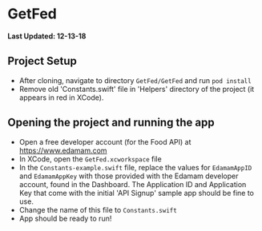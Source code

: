 # GetFed
**Last Updated: 12-13-18**

## Project Setup

- After cloning, navigate to directory `GetFed/GetFed` and run `pod install`
- Remove old 'Constants.swift' file in 'Helpers' directory of the project (it appears in red in XCode).

## Opening the project and running the app

- Open a free developer account (for the Food API) at https://www.edamam.com
- In XCode, open the `GetFed.xcworkspace` file
- In the `Constants-example.swift` file, replace the values for `EdamamAppID` and `EdamamAppKey` with those provided with the Edamam developer account, found in the Dashboard. The Application ID and Application Key that come with the initial 'API Signup' sample app should be fine to use.
- Change the name of this file to `Constants.swift`
- App should be ready to run!
